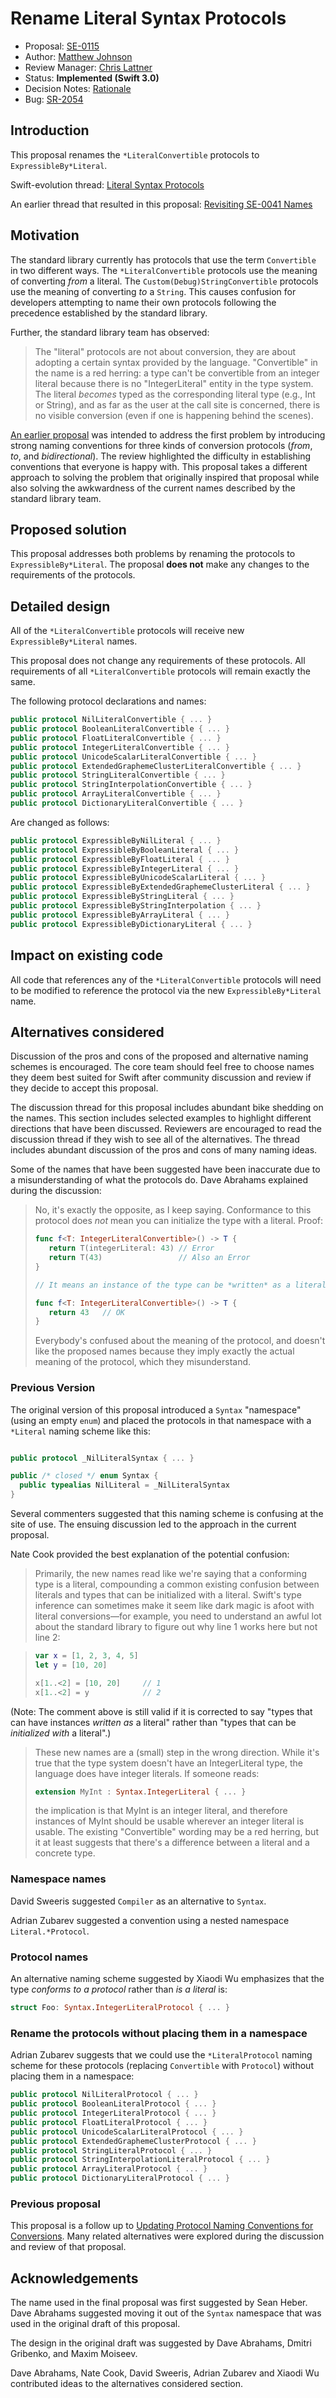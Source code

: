 # Rename Literal Syntax Protocols

* Proposal: [SE-0115](0115-literal-syntax-protocols.md)
* Author: [Matthew Johnson](https://github.com/anandabits)
* Review Manager: [Chris Lattner](https://github.com/lattner)
* Status: **Implemented (Swift 3.0)**
* Decision Notes: [Rationale](https://forums.swift.org/t/accepted-se-0115-rename-literal-syntax-protocols/3358)
* Bug: [SR-2054](https://bugs.swift.org/browse/SR-2054)

## Introduction

This proposal renames the `*LiteralConvertible` protocols to `ExpressibleBy*Literal`.  

Swift-evolution thread: [Literal Syntax Protocols](https://forums.swift.org/t/proposal-draft-literal-syntax-protocols/3109)

An earlier thread that resulted in this proposal: [Revisiting SE-0041 Names](https://forums.swift.org/t/revisiting-se-0041-names/3084)

## Motivation

The standard library currently has protocols that use the term `Convertible` in two different ways.  The `*LiteralConvertible` protocols use the meaning of converting *from* a literal.  The `Custom(Debug)StringConvertible` protocols use the meaning of converting *to* a `String`.  This causes confusion for developers attempting to name their own protocols following the precedence established by the standard library.

Further, the standard library team has observed:

> The "literal" protocols are not about conversion, they are about adopting
> a certain syntax provided by the language.  "Convertible" in the name is 
> a red herring: a type can't be convertible from an integer literal because 
> there is no "IntegerLiteral" entity in the type system.  
> The literal *becomes* typed as the corresponding literal type 
> (e.g., Int or String), and as far as the user at the call site is concerned, 
> there is no visible conversion (even if one is happening behind the scenes).

[An earlier proposal](https://github.com/apple/swift-evolution/blob/master/proposals/0041-conversion-protocol-conventions.md) was intended to address the first problem by introducing strong naming conventions for three kinds of conversion protocols (*from*, *to*, and *bidirectional*).  The review highlighted the difficulty in establishing conventions that everyone is happy with.  This proposal takes a different approach to solving the problem that originally inspired that proposal while also solving the awkwardness of the current names described by the standard library team.

## Proposed solution

This proposal addresses both problems by renaming the protocols to `ExpressibleBy*Literal`.  The proposal **does not** make any changes to the requirements of the protocols.

## Detailed design

All of the `*LiteralConvertible` protocols will receive new `ExpressibleBy*Literal` names.  

This proposal does not change any requirements of these protocols.  All requirements of all `*LiteralConvertible` protocols will remain exactly the same.

The following protocol declarations and names:

```swift
public protocol NilLiteralConvertible { ... }
public protocol BooleanLiteralConvertible { ... }
public protocol FloatLiteralConvertible { ... }
public protocol IntegerLiteralConvertible { ... }
public protocol UnicodeScalarLiteralConvertible { ... }
public protocol ExtendedGraphemeClusterLiteralConvertible { ... }
public protocol StringLiteralConvertible { ... }
public protocol StringInterpolationConvertible { ... }
public protocol ArrayLiteralConvertible { ... }
public protocol DictionaryLiteralConvertible { ... }
```

Are changed as follows:

```swift
public protocol ExpressibleByNilLiteral { ... }
public protocol ExpressibleByBooleanLiteral { ... }
public protocol ExpressibleByFloatLiteral { ... }
public protocol ExpressibleByIntegerLiteral { ... }
public protocol ExpressibleByUnicodeScalarLiteral { ... }
public protocol ExpressibleByExtendedGraphemeClusterLiteral { ... }
public protocol ExpressibleByStringLiteral { ... }
public protocol ExpressibleByStringInterpolation { ... }
public protocol ExpressibleByArrayLiteral { ... }
public protocol ExpressibleByDictionaryLiteral { ... }
```

## Impact on existing code

All code that references any of the `*LiteralConvertible` protocols will need to be modified to reference the protocol via the new `ExpressibleBy*Literal` name.

## Alternatives considered

Discussion of the pros and cons of the proposed and alternative naming schemes is encouraged.  The core team should feel free to choose names they deem best suited for Swift after community discussion and review if they decide to accept this proposal.

The discussion thread for this proposal includes abundant bike shedding on the names.  This section includes selected examples to highlight different directions that have been discussed.  Reviewers are encouraged to read the discussion thread if they wish to see all of the alternatives.  The thread includes abundant discussion of the pros and cons of many naming ideas.

Some of the names that have been suggested have been inaccurate due to a misunderstanding of what the protocols do.  Dave Abrahams explained during the discussion:

> No, it's exactly the opposite, as I keep saying.  Conformance to this
> protocol does *not* mean you can initialize the type with a literal.
> Proof:
>
> ```swift
> func f<T: IntegerLiteralConvertible>() -> T {
>    return T(integerLiteral: 43) // Error
>    return T(43)                 // Also an Error
> }
>
> // It means an instance of the type can be *written* as a literal:
>
> func f<T: IntegerLiteralConvertible>() -> T {
>    return 43   // OK
> }
>```
>
> Everybody's confused about the meaning of the protocol, and doesn't like
> the proposed names because they imply exactly the actual meaning of the
> protocol, which they misunderstand.

### Previous Version

The original version of this proposal introduced a `Syntax` "namespace" (using an empty `enum`) and placed the protocols in that namespace with a `*Literal` naming scheme like this:

```swift

public protocol _NilLiteralSyntax { ... }

public /* closed */ enum Syntax {
  public typealias NilLiteral = _NilLiteralSyntax
}
```

Several commenters suggested that this naming scheme is confusing at the site of use.  The ensuing discussion led to the approach in the current proposal.

Nate Cook provided the best explanation of the potential confusion:

> Primarily, the new names read like we're saying that a conforming type is a 
> literal, compounding a common existing confusion between literals and types 
> that can be initialized with a literal. Swift's type inference can sometimes 
> make it seem like dark magic is afoot with literal conversions—for example, 
> you need to understand an awful lot about the standard library to figure out 
> why line 1 works here but not line 2:

>```swift
>var x = [1, 2, 3, 4, 5]
>let y = [10, 20]
>
>x[1..<2] = [10, 20]     // 1
>x[1..<2] = y            // 2
>```

(Note: The comment above is still valid if it is corrected to say "types that can have instances *written as* a literal" rather than "types that can be *initialized with* a literal".)

> These new names are a (small) step in the wrong direction. While it's true 
> that the type system doesn't have an IntegerLiteral type, the language does 
> have integer literals. If someone reads:
>
>```swift
>extension MyInt : Syntax.IntegerLiteral { ... }
>```
>
> the implication is that MyInt is an integer literal, and therefore instances 
> of MyInt should be usable wherever an integer literal is usable. 
> The existing "Convertible" wording may be a red herring, but it at least 
> suggests that there's a difference between a literal and a concrete type.


### Namespace names

David Sweeris suggested `Compiler` as an alternative to `Syntax`.  

Adrian Zubarev suggested a convention using a nested namespace `Literal.*Protocol`.

### Protocol names

An alternative naming scheme suggested by Xiaodi Wu emphasizes that the type *conforms to a protocol* rather than *is a literal* is:

```swift
struct Foo: Syntax.IntegerLiteralProtocol { ... }
```

### Rename the protocols without placing them in a namespace

Adrian Zubarev suggests that we could use the `*LiteralProtocol` naming scheme for these protocols (replacing `Convertible` with `Protocol`) without placing them in a namespace:

```swift
public protocol NilLiteralProtocol { ... }
public protocol BooleanLiteralProtocol { ... }
public protocol IntegerLiteralProtocol { ... }
public protocol FloatLiteralProtocol { ... }
public protocol UnicodeScalarLiteralProtocol { ... }
public protocol ExtendedGraphemeClusterProtocol { ... }
public protocol StringLiteralProtocol { ... }
public protocol StringInterpolationLiteralProtocol { ... }
public protocol ArrayLiteralProtocol { ... }
public protocol DictionaryLiteralProtocol { ... }
```

### Previous proposal

This proposal is a follow up to [Updating Protocol Naming Conventions for Conversions](0041-conversion-protocol-conventions.md).  Many related alternatives were explored during the discussion and review of that proposal.

## Acknowledgements

The name used in the final proposal was first suggested by Sean Heber.  Dave Abrahams suggested moving it out of the `Syntax` namespace that was used in the original draft of this proposal.  

The design in the original draft was suggested by Dave Abrahams, Dmitri Gribenko, and Maxim Moiseev.  

Dave Abrahams, Nate Cook, David Sweeris, Adrian Zubarev and Xiaodi Wu contributed ideas to the alternatives considered section.
